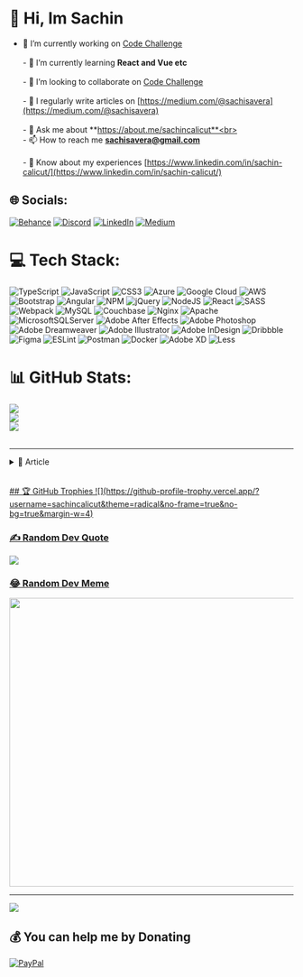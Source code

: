 # 💫 Hi, Im Sachin
- 🔭 I’m currently working on [Code Challenge](https://github.com/sachincalicut/CodeChallege.git)<br><br>- 🌱 I’m currently learning **React and Vue etc**<br><br>- 👯 I’m looking to collaborate on [Code Challenge](https://github.com/sachincalicut/CodeChallege.git)<br><br>- 📝 I regularly write articles on [https://medium.com/@sachisavera](https://medium.com/@sachisavera)<br><br>- 💬 Ask me about **https://about.me/sachincalicut**<br><br>- 📫 How to reach me **sachisavera@gmail.com**<br><br>- 📄 Know about my experiences [https://www.linkedin.com/in/sachin-calicut/](https://www.linkedin.com/in/sachin-calicut/)


## 🌐 Socials:
[![Behance](https://img.shields.io/badge/Behance-1769ff?logo=behance&logoColor=white)](https://behance.net/sachin-calicut) [![Discord](https://img.shields.io/badge/Discord-%237289DA.svg?logo=discord&logoColor=white)](https://discord.gg/sachincalicut#1650) [![LinkedIn](https://img.shields.io/badge/LinkedIn-%230077B5.svg?logo=linkedin&logoColor=white)](https://linkedin.com/in/sachin-calicut) [![Medium](https://img.shields.io/badge/Medium-12100E?logo=medium&logoColor=white)](https://medium.com/@@sachisavera) 

# 💻 Tech Stack:
![TypeScript](https://img.shields.io/badge/typescript-%23007ACC.svg?style=for-the-badge&logo=typescript&logoColor=white) ![JavaScript](https://img.shields.io/badge/javascript-%23323330.svg?style=for-the-badge&logo=javascript&logoColor=%23F7DF1E) ![CSS3](https://img.shields.io/badge/css3-%231572B6.svg?style=for-the-badge&logo=css3&logoColor=white) ![Azure](https://img.shields.io/badge/azure-%230072C6.svg?style=for-the-badge&logo=azure-devops&logoColor=white) ![Google Cloud](https://img.shields.io/badge/Google%20Cloud-%234285F4.svg?style=for-the-badge&logo=google-cloud&logoColor=white) ![AWS](https://img.shields.io/badge/AWS-%23FF9900.svg?style=for-the-badge&logo=amazon-aws&logoColor=white) ![Bootstrap](https://img.shields.io/badge/bootstrap-%23563D7C.svg?style=for-the-badge&logo=bootstrap&logoColor=white) ![Angular](https://img.shields.io/badge/angular-%23DD0031.svg?style=for-the-badge&logo=angular&logoColor=white) ![NPM](https://img.shields.io/badge/NPM-%23000000.svg?style=for-the-badge&logo=npm&logoColor=white) ![jQuery](https://img.shields.io/badge/jquery-%230769AD.svg?style=for-the-badge&logo=jquery&logoColor=white) ![NodeJS](https://img.shields.io/badge/node.js-6DA55F?style=for-the-badge&logo=node.js&logoColor=white) ![React](https://img.shields.io/badge/react-%2320232a.svg?style=for-the-badge&logo=react&logoColor=%2361DAFB) ![SASS](https://img.shields.io/badge/SASS-hotpink.svg?style=for-the-badge&logo=SASS&logoColor=white) ![Webpack](https://img.shields.io/badge/webpack-%238DD6F9.svg?style=for-the-badge&logo=webpack&logoColor=black) ![MySQL](https://img.shields.io/badge/mysql-%2300f.svg?style=for-the-badge&logo=mysql&logoColor=white) ![Couchbase](https://img.shields.io/badge/Couchbase-EA2328?style=for-the-badge&logo=couchbase&logoColor=white) ![Nginx](https://img.shields.io/badge/nginx-%23009639.svg?style=for-the-badge&logo=nginx&logoColor=white) ![Apache](https://img.shields.io/badge/apache-%23D42029.svg?style=for-the-badge&logo=apache&logoColor=white) ![MicrosoftSQLServer](https://img.shields.io/badge/Microsoft%20SQL%20Sever-CC2927?style=for-the-badge&logo=microsoft%20sql%20server&logoColor=white) ![Adobe After Effects](https://img.shields.io/badge/Adobe%20After%20Effects-9999FF.svg?style=for-the-badge&logo=Adobe%20After%20Effects&logoColor=white) ![Adobe Photoshop](https://img.shields.io/badge/adobephotoshop-%2331A8FF.svg?style=for-the-badge&logo=adobephotoshop&logoColor=white) ![Adobe Dreamweaver](https://img.shields.io/badge/Adobe%20Dreamweaver-FF61F6.svg?style=for-the-badge&logo=Adobe%20Dreamweaver&logoColor=white) ![Adobe Illustrator](https://img.shields.io/badge/adobeillustrator-%23FF9A00.svg?style=for-the-badge&logo=adobeillustrator&logoColor=white) ![Adobe InDesign](https://img.shields.io/badge/Adobe%20InDesign-49021F?style=for-the-badge&logo=adobeindesign&logoColor=white) ![Dribbble](https://img.shields.io/badge/Dribbble-EA4C89?style=for-the-badge&logo=dribbble&logoColor=white) 	![Figma](https://img.shields.io/badge/figma-%23F24E1E.svg?style=for-the-badge&logo=figma&logoColor=white) ![ESLint](https://img.shields.io/badge/ESLint-4B3263?style=for-the-badge&logo=eslint&logoColor=white) ![Postman](https://img.shields.io/badge/Postman-FF6C37?style=for-the-badge&logo=postman&logoColor=white) ![Docker](https://img.shields.io/badge/docker-%230db7ed.svg?style=for-the-badge&logo=docker&logoColor=white) ![Adobe XD](https://img.shields.io/badge/Adobe%20XD-470137?style=for-the-badge&logo=Adobe%20XD&logoColor=#FF61F6) ![Less](https://img.shields.io/badge/less-2B4C80?style=for-the-badge&logo=less&logoColor=white)
# 📊 GitHub Stats:
![](https://github-readme-stats.vercel.app/api?username=sachincalicut&theme=tokyonight&hide_border=true&include_all_commits=false&count_private=false)<br/>
![](https://github-readme-streak-stats.herokuapp.com/?user=sachincalicut&theme=tokyonight&hide_border=true)<br/>
![](https://github-readme-stats.vercel.app/api/top-langs/?username=sachincalicut&theme=tokyonight&hide_border=true&include_all_commits=false&count_private=false&layout=compact)
<br />
<br />
<hr />
<details>
  <summary align="left">📝 Article</summary>
  <a target="_blank" href="https://github-readme-medium-recent-article.vercel.app/medium/@sachisavera/0"><img src="https://github-readme-medium-recent-article.vercel.app/medium/@sachisavera/0" alt="Recent Article 0"> 

<a target="_blank" href="https://github-readme-medium-recent-article.vercel.app/medium/@sachisavera/1"><img src="https://github-readme-medium-recent-article.vercel.app/medium/@sachisavera/1" alt="Recent Article 1"> 

<a target="_blank" href="https://github-readme-medium-recent-article.vercel.app/medium/@sachisavera/2"><img src="https://github-readme-medium-recent-article.vercel.app/medium/@sachisavera/2" alt="Recent Article 2"> 

<a target="_blank" href="https://github-readme-medium-recent-article.vercel.app/medium/@sachisavera/3"><img src="https://github-readme-medium-recent-article.vercel.app/medium/@sachisavera/3" alt="Recent Article 3"> 
 </details>
 <br />
  <br />
## 🏆 GitHub Trophies
![](https://github-profile-trophy.vercel.app/?username=sachincalicut&theme=radical&no-frame=true&no-bg=true&margin-w=4)

### ✍️ Random Dev Quote
![](https://quotes-github-readme.vercel.app/api?type=vetical&theme=radical)

### 😂 Random Dev Meme
<img src="https://random-memer.herokuapp.com/" width="512px"/>

---
[![](https://visitcount.itsvg.in/api?id=sachincalicut&icon=0&color=0)](https://visitcount.itsvg.in)

  ## 💰 You can help me by Donating
  [![PayPal](https://img.shields.io/badge/PayPal-00457C?style=for-the-badge&logo=paypal&logoColor=white)](https://paypal.me/sachincalicut) 

  
<!-- Proudly created with GPRM ( https://gprm.itsvg.in ) -->
